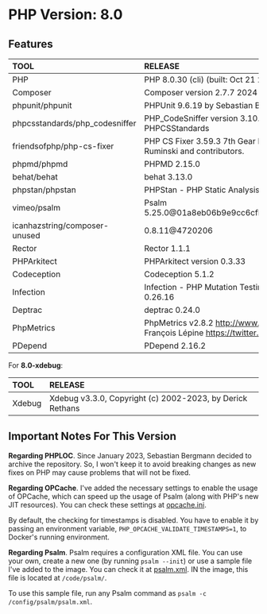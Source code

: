 # PHP Version: 8.0

## Features

|TOOL|RELEASE|
|:---|:------|
|PHP|PHP 8.0.30 (cli) (built: Oct 21 2023 06:13:34) ( NTS )|
|Composer|Composer version 2.7.7 2024-06-10 22:11:12|
|phpunit/phpunit|PHPUnit 9.6.19 by Sebastian Bergmann and contributors.|
|phpcsstandards/php_codesniffer|PHP_CodeSniffer version 3.10.1 (stable) by Squiz and PHPCSStandards|
|friendsofphp/php-cs-fixer|PHP CS Fixer 3.59.3 7th Gear by Fabien Potencier, Dariusz Ruminski and contributors.|
|phpmd/phpmd|PHPMD 2.15.0|
|behat/behat|behat 3.13.0|
|phpstan/phpstan|PHPStan - PHP Static Analysis Tool 1.11.5|
|vimeo/psalm|Psalm 5.25.0@01a8eb06b9e9cc6cfb6a320bf9fb14331919d505|
|icanhazstring/composer-unused|0.8.11@4720206|
|Rector|Rector 1.1.1|
|PHPArkitect|PHPArkitect version 0.3.33|
|Codeception|Codeception 5.1.2|
|Infection|Infection - PHP Mutation Testing Framework version 0.26.16|
|Deptrac|deptrac 0.24.0|
|PhpMetrics|PhpMetrics v2.8.2 <http://www.phpmetrics.org> by Jean-François Lépine <https://twitter.com/Halleck45>|
|PDepend|PDepend 2.16.2|

For **8.0-xdebug**:

|TOOL|RELEASE|
|:---|:------|
|Xdebug|Xdebug v3.3.0, Copyright (c) 2002-2023, by Derick Rethans|

## Important Notes For This Version

**Regarding PHPLOC**. Since January 2023, Sebastian Bergmann decided to archive the repository. So, I won't keep it to
avoid breaking changes as new fixes on PHP may cause problems that will not be fixed.

**Regarding OPCache**. I've added the necessary settings to enable the usage of OPCache, which can speed up the usage of
Psalm (along with PHP's new JIT resources). You can check these settings at [opcache.ini](./opcache.ini).

By default, the checking for timestamps is disabled. You have to enable it by passing an environment variable,
`PHP_OPCACHE_VALIDATE_TIMESTAMPS=1`, to Docker's running environment.

**Regarding Psalm**. Psalm requires a configuration XML file. You can use your own, create a new one (by running `psalm
--init`) or use a sample file I've added to the image. You can check it at [psalm.xml](./psalm.xml). IN the image, this
file is located at `/code/psalm/`.

To use this sample file, run any Psalm command as `psalm -c /config/psalm/psalm.xml`.

